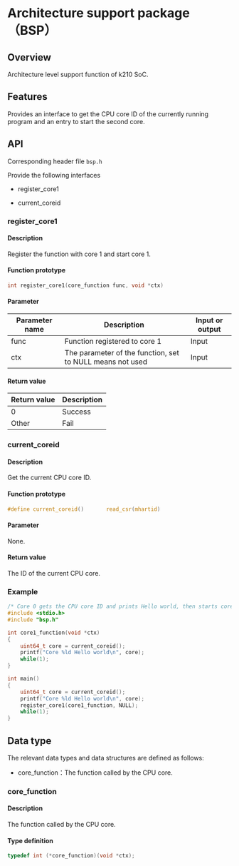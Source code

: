 # Architecture support package（BSP）

## Overview

Architecture level support function of k210 SoC.

## Features

Provides an interface to get the CPU core ID of the currently running program
and an entry to start the second core.

## API

Corresponding header file `bsp.h`

Provide the following interfaces

- register\_core1

- current\_coreid

### register\_core1

#### Description

Register the function with core 1 and start core 1.

#### Function prototype

```c
int register_core1(core_function func, void *ctx)
```

#### Parameter

| Parameter name |                        Description                        | Input or output |
| -------------- | --------------------------------------------------------- | --------------- |
| func           | Function registered to core 1                             | Input           |
| ctx            | The parameter of the function, set to NULL means not used | Input           |

#### Return value

| Return value | Description |
| :----------- | :---------- |
| 0            | Success     |
| Other        | Fail        |

### current\_coreid

#### Description

Get the current CPU core ID.

#### Function prototype

```c
#define current_coreid()       read_csr(mhartid)
```

#### Parameter

None.

#### Return value

The ID of the current CPU core.

### Example

```c
/* Core 0 gets the CPU core ID and prints Hello world, then starts core 1 to get the CPU core ID and prints Hello world */
#include <stdio.h>
#include "bsp.h"

int core1_function(void *ctx)
{
    uint64_t core = current_coreid();
    printf("Core %ld Hello world\n", core);
    while(1);
}

int main()
{
    uint64_t core = current_coreid();
    printf("Core %ld Hello world\n", core);
    register_core1(core1_function, NULL);
    while(1);
}
```

## Data type

The relevant data types and data structures are defined as follows:

- core\_function：The function called by the CPU core.

### core\_function

#### Description

The function called by the CPU core.

#### Type definition

```c
typedef int (*core_function)(void *ctx);
```
